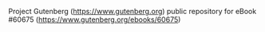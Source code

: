 Project Gutenberg (https://www.gutenberg.org) public repository for
eBook #60675 (https://www.gutenberg.org/ebooks/60675)
